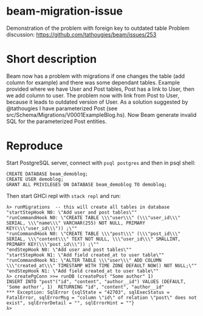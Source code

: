 # beam-migration-issue
Demonstration of the problem with foreign key to outdated table 
Problem discussion: https://github.com/tathougies/beam/issues/253

# Short description
Beam now has a problem with migrations if one changes the table (add column for example) and there was some dependant tables.
Example provided where we have User and Post tables, Post has a link to User, then we add column to user.
The problem now with link from Post to User, because it leads to outdated version of User.
As a solution suggested by @tathougies I have parameterized Post (see src/Schema/Migrations/V0001ExampleBlog.hs).
Now Beam generate invalid SQL for the parameterized Post entities.

# Reproduce
Start PostgreSQL server, connect with `psql postgres` and then in psql shell:

```
CREATE DATABASE beam_demoblog;
CREATE USER demoblog;
GRANT ALL PRIVILEGES ON DATABASE beam_demoblog TO demoblog;
```


Then start GHCi repl with `stack repl` and run:
```
λ> runMigrations  -- this will create all tables in database
"startStepHook N0: \"Add user and post tables\""
"runCommandHook N0: \"CREATE TABLE \\\"user\\\" (\\\"user_id\\\" SERIAL, \\\"name\\\" VARCHAR(255) NOT NULL, PRIMARY KEY(\\\"user_id\\\")) ;\""
"runCommandHook N0: \"CREATE TABLE \\\"post\\\" (\\\"post_id\\\" SERIAL, \\\"content\\\" TEXT NOT NULL, \\\"user_id\\\" SMALLINT, PRIMARY KEY(\\\"post_id\\\")) ;\""
"endStepHook N0: \"Add user and post tables\""
"startStepHook N1: \"Add field created_at to user table\""
"runCommandHook N1: \"ALTER TABLE \\\"user\\\" ADD COLUMN \\\"created_at\\\" TIMESTAMP WITH TIME ZONE DEFAULT NOW() NOT NULL;\""
"endStepHook N1: \"Add field created_at to user table\""
λ> createPgConn >>= runDB (createPost "Some author" 1)
INSERT INTO "post"("id", "content", "author__id") VALUES (DEFAULT, 'Some author', 1)  RETURNING "id", "content", "author__id"
*** Exception: SqlError {sqlState = "42703", sqlExecStatus = FatalError, sqlErrorMsg = "column \"id\" of relation \"post\" does not exist", sqlErrorDetail = "", sqlErrorHint = ""}
λ>
```
